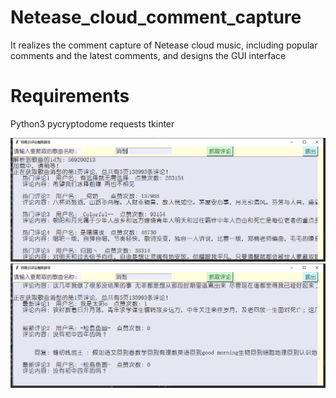 # Netease_cloud_comment_capture
It realizes the comment capture of Netease cloud music, including popular comments and the latest comments, and designs the GUI interface

# Requirements
Python3
pycryptodome
requests
tkinter



![image](https://github.com/vanbou/Netease_cloud_comment_capture/blob/master/img1.png)
![image](https://github.com/vanbou/Netease_cloud_comment_capture/blob/master/img2.png)
